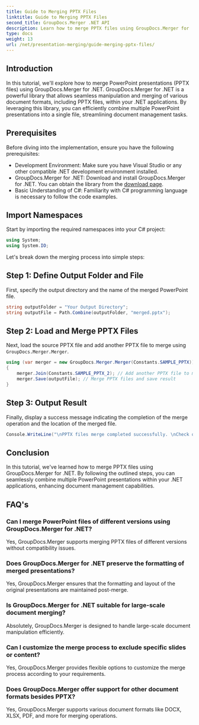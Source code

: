 ```yaml
---
title: Guide to Merging PPTX Files
linktitle: Guide to Merging PPTX Files
second_title: GroupDocs.Merger .NET API
description: Learn how to merge PPTX files using GroupDocs.Merger for .NET. Streamline document management with this powerful .NET library.
type: docs
weight: 13
url: /net/presentation-merging/guide-merging-pptx-files/
---
```

## Introduction
In this tutorial, we'll explore how to merge PowerPoint presentations (PPTX files) using GroupDocs.Merger for .NET. GroupDocs.Merger for .NET is a powerful library that allows seamless manipulation and merging of various document formats, including PPTX files, within your .NET applications. By leveraging this library, you can efficiently combine multiple PowerPoint presentations into a single file, streamlining document management tasks.
## Prerequisites
Before diving into the implementation, ensure you have the following prerequisites:
- Development Environment: Make sure you have Visual Studio or any other compatible .NET development environment installed.
- GroupDocs.Merger for .NET: Download and install GroupDocs.Merger for .NET. You can obtain the library from the [download page](https://releases.groupdocs.com/merger/net/).
- Basic Understanding of C#: Familiarity with C# programming language is necessary to follow the code examples.

## Import Namespaces
Start by importing the required namespaces into your C# project:
```csharp
using System;
using System.IO;
```

Let's break down the merging process into simple steps:
## Step 1: Define Output Folder and File
First, specify the output directory and the name of the merged PowerPoint file.
```csharp
string outputFolder = "Your Output Directory";
string outputFile = Path.Combine(outputFolder, "merged.pptx");
```
## Step 2: Load and Merge PPTX Files
Next, load the source PPTX file and add another PPTX file to merge using `GroupDocs.Merger.Merger`.
```csharp
using (var merger = new GroupDocs.Merger.Merger(Constants.SAMPLE_PPTX))
{
    merger.Join(Constants.SAMPLE_PPTX_2); // Add another PPTX file to merge
    merger.Save(outputFile); // Merge PPTX files and save result
}
```
## Step 3: Output Result
Finally, display a success message indicating the completion of the merge operation and the location of the merged file.
```csharp
Console.WriteLine("\nPPTX files merge completed successfully. \nCheck output in {0}", outputFolder);
```

## Conclusion
In this tutorial, we've learned how to merge PPTX files using GroupDocs.Merger for .NET. By following the outlined steps, you can seamlessly combine multiple PowerPoint presentations within your .NET applications, enhancing document management capabilities.

## FAQ's
### Can I merge PowerPoint files of different versions using GroupDocs.Merger for .NET?
Yes, GroupDocs.Merger supports merging PPTX files of different versions without compatibility issues.
### Does GroupDocs.Merger for .NET preserve the formatting of merged presentations?
Yes, GroupDocs.Merger ensures that the formatting and layout of the original presentations are maintained post-merge.
### Is GroupDocs.Merger for .NET suitable for large-scale document merging?
Absolutely, GroupDocs.Merger is designed to handle large-scale document manipulation efficiently.
### Can I customize the merge process to exclude specific slides or content?
Yes, GroupDocs.Merger provides flexible options to customize the merge process according to your requirements.
### Does GroupDocs.Merger offer support for other document formats besides PPTX?
Yes, GroupDocs.Merger supports various document formats like DOCX, XLSX, PDF, and more for merging operations.
